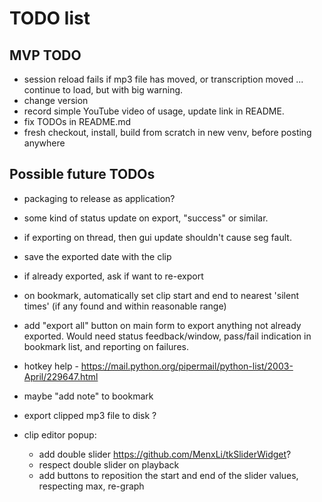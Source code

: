 # TODO list

## MVP TODO

* session reload fails if mp3 file has moved, or transcription moved ... continue to load, but with big warning.
* change version
* record simple YouTube video of usage, update link in README.
* fix TODOs in README.md
* fresh checkout, install, build from scratch in new venv, before posting anywhere

## Possible future TODOs

* packaging to release as application?
* some kind of status update on export, "success" or similar.
* if exporting on thread, then gui update shouldn't cause seg fault.
* save the exported date with the clip
* if already exported, ask if want to re-export
* on bookmark, automatically set clip start and end to nearest 'silent times' (if any found and within reasonable range)
* add "export all" button on main form to export anything not already exported.  Would need status feedback/window, pass/fail indication in bookmark list, and reporting on failures.

* hotkey help - https://mail.python.org/pipermail/python-list/2003-April/229647.html
* maybe "add note" to bookmark
* export clipped mp3 file to disk ?
* clip editor popup:
  * add double slider https://github.com/MenxLi/tkSliderWidget?
  * respect double slider on playback
  * add buttons to reposition the start and end of the slider values, respecting max, re-graph

